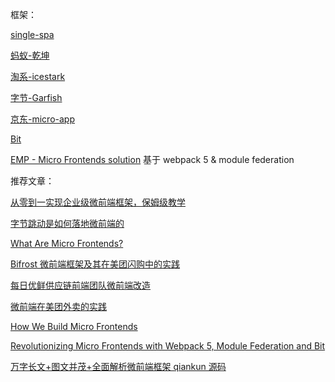 框架：

[single-spa](https://single-spa.js.org/)

[蚂蚁-乾坤](https://github.com/umijs/qiankun)

[淘系-icestark](https://github.com/ice-lab/icestark)

[字节-Garfish](https://github.com/modern-js-dev/garfish)

[京东-micro-app](https://github.com/micro-zoe/micro-app)

[Bit](https://bit.dev/)

[EMP - Micro Frontends solution](https://github.com/efoxTeam/emp) 基于 webpack 5 & module federation

推荐文章：

[从零到一实现企业级微前端框架，保姆级教学](https://juejin.cn/post/7004661323124441102)

[字节跳动是如何落地微前端的](https://mp.weixin.qq.com/s/L9wbfNG5fTXF5bx7dcgj4Q)

[What Are Micro Frontends?](https://livebook.manning.com/book/micro-frontends-in-action/chapter-1/v-4/)

[Bifrost 微前端框架及其在美团闪购中的实践](https://tech.meituan.com/2019/12/26/meituan-bifrost.html)

[每日优鲜供应链前端团队微前端改造](https://juejin.cn/post/6844903943873675271)

[微前端在美团外卖的实践](https://tech.meituan.com/2020/02/27/meituan-waimai-micro-frontends-practice.html)

[How We Build Micro Frontends](https://blog.bitsrc.io/how-we-build-micro-front-ends-d3eeeac0acfc)

[Revolutionizing Micro Frontends with Webpack 5, Module Federation and Bit](https://blog.bitsrc.io/revolutionizing-micro-frontends-with-webpack-5-module-federation-and-bit-99ff81ceb0)

[万字长文+图文并茂+全面解析微前端框架 qiankun 源码](https://github.com/a1029563229/blogs/blob/master/Source-Code/qiankun/1.md)
